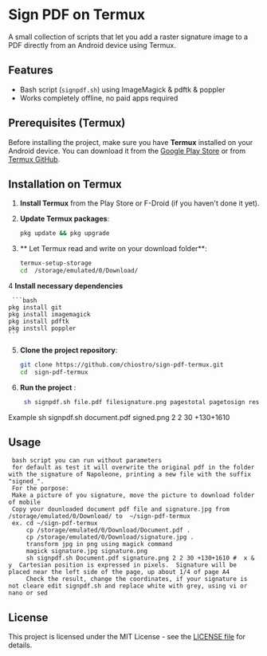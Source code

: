 # Sign PDF on Termux

A small collection of scripts that let you add a raster signature image to a PDF
directly from an Android device using Termux.

## Features
- Bash script (`signpdf.sh`) using ImageMagick & pdftk & poppler
- Works completely offline, no paid apps required


## Prerequisites (Termux)

Before installing the project, make sure you have **Termux** installed on your Android device. You can download it from the [Google Play Store](https://play.google.com/store/apps/details?id=com.termux) or from [Termux GitHub](https://github.com/termux/termux-app).

## Installation on Termux

1. **Install Termux** from the Play Store or F-Droid (if you haven't done it yet).
2. **Update Termux packages**:

    ```bash
    pkg update && pkg upgrade
    ```

3. ** Let Termux read and write on your download folder**:

    ```bash
    termux-setup-storage
    cd  /storage/emulated/0/Download/

    ```

4 **Install necessary dependencies** 

     ```bash
    pkg install git
    pkg install imagemagick
    pkg install pdftk
    pkg instsll poppler  
    ```

5. **Clone the project repository**:

    ```bash
    git clone https://github.com/chiostro/sign-pdf-termux.git
    cd  sign-pdf-termux
    ```

6. **Run the project** :


    ```bash
     sh signpdf.sh file.pdf filesignature.png pagestotal pagetosign resizesignature wheretoputsignatureinpixel
    ```
 Example sh signpdf.sh document.pdf signed.png 2 2 30 +130+1610
 
## Usage

     bash script you can run without parameters
     for default as test it will overwrite the original pdf in the folder with the signature of Napoleone, printing a new file with the suffix "signed_".
     For the porpose:
     Make a picture of you signature, move the picture to download folder of mobile
     Copy your dounloaded document pdf file and signature.jpg from /storage/emulated/0/Download/ to  ~/sign-pdf-termux
     ex. cd ~/sign-pdf-termux 
         cp /storage/emulated/0/Download/Document.pdf .
         cp /storage/emulated/0/Download/signature.jpg .
         transform jpg in png using magick command
         magick signature.jpg signature.png
         sh signpdf.sh Document.pdf signature.png 2 2 30 +130+1610 #  x & y  Cartesian position is expressed in pixels.  Signature will be placed near the left side of the page, up about 1/4 of page A4
         Check the result, change the coordinates, if your signature is not cleare edit signpdf.sh and replace white with grey, using vi or  nano or sed

## License

This project is licensed under the MIT License - see the [LICENSE file](LICENSE) for details.



